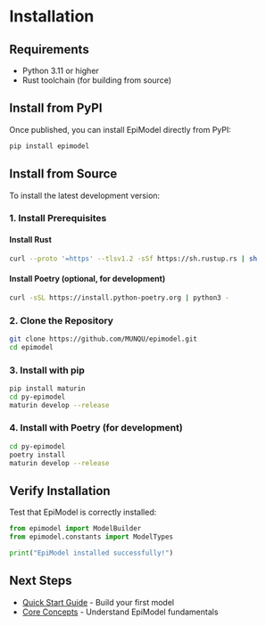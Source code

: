 # Installation

## Requirements

- Python 3.11 or higher
- Rust toolchain (for building from source)

## Install from PyPI

Once published, you can install EpiModel directly from PyPI:

```bash
pip install epimodel
```

## Install from Source

To install the latest development version:

### 1. Install Prerequisites

#### Install Rust

```bash
curl --proto '=https' --tlsv1.2 -sSf https://sh.rustup.rs | sh
```

#### Install Poetry (optional, for development)

```bash
curl -sSL https://install.python-poetry.org | python3 -
```

### 2. Clone the Repository

```bash
git clone https://github.com/MUNQU/epimodel.git
cd epimodel
```

### 3. Install with pip

```bash
pip install maturin
cd py-epimodel
maturin develop --release
```

### 4. Install with Poetry (for development)

```bash
cd py-epimodel
poetry install
maturin develop --release
```

## Verify Installation

Test that EpiModel is correctly installed:

```python
from epimodel import ModelBuilder
from epimodel.constants import ModelTypes

print("EpiModel installed successfully!")
```

## Next Steps

- [Quick Start Guide](quickstart.md) - Build your first model
- [Core Concepts](../guide/core-concepts.md) - Understand EpiModel fundamentals
